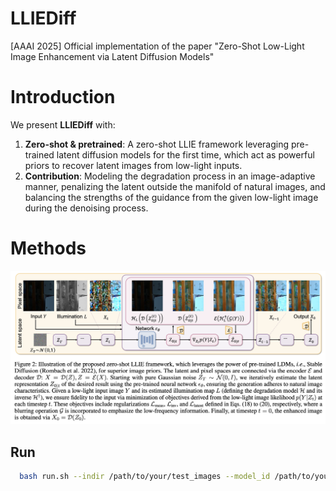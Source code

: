 # LLIEDiff
[AAAI 2025] Official implementation of the paper "Zero-Shot Low-Light Image Enhancement via Latent Diffusion Models"

# Introduction
We present **LLIEDiff** with:

1. **Zero-shot & pretrained**: A zero-shot LLIE framework leveraging pre-trained latent diffusion models for the first time, which act as powerful priors to recover latent images from low-light inputs. 
2. **Contribution**: Modeling the degradation process in an image-adaptive manner, penalizing the latent outside the manifold of natural images, and balancing the strengths of the guidance from the given low-light image during the denoising process.

# Methods
![method](framework.png "model arch")

## Run

```sh
  bash run.sh --indir /path/to/your/test_images --model_id /path/to/your/checkpoint
```

